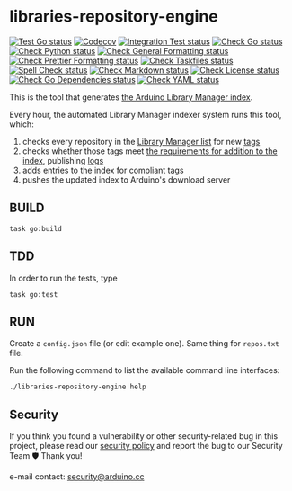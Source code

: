 # libraries-repository-engine

[![Test Go status](https://github.com/arduino/libraries-repository-engine/actions/workflows/test-go-task.yml/badge.svg)](https://github.com/arduino/libraries-repository-engine/actions/workflows/test-go-task.yml)
[![Codecov](https://codecov.io/gh/arduino/libraries-repository-engine/branch/main/graph/badge.svg)](https://codecov.io/gh/arduino/libraries-repository-engine)
[![Integration Test status](https://github.com/arduino/libraries-repository-engine/actions/workflows/test-go-integration-task.yml/badge.svg)](https://github.com/arduino/libraries-repository-engine/actions/workflows/test-go-integration-task.yml)
[![Check Go status](https://github.com/arduino/libraries-repository-engine/actions/workflows/check-go-task.yml/badge.svg)](https://github.com/arduino/libraries-repository-engine/actions/workflows/check-go-task.yml)
[![Check Python status](https://github.com/arduino/libraries-repository-engine/actions/workflows/check-python-task.yml/badge.svg)](https://github.com/arduino/libraries-repository-engine/actions/workflows/check-python-task.yml)
[![Check General Formatting status](https://github.com/arduino/libraries-repository-engine/actions/workflows/check-general-formatting-task.yml/badge.svg)](https://github.com/arduino/libraries-repository-engine/actions/workflows/check-general-formatting-task.yml)
[![Check Prettier Formatting status](https://github.com/arduino/libraries-repository-engine/actions/workflows/check-prettier-formatting-task.yml/badge.svg)](https://github.com/arduino/libraries-repository-engine/actions/workflows/check-prettier-formatting-task.yml)
[![Check Taskfiles status](https://github.com/arduino/libraries-repository-engine/actions/workflows/check-taskfiles.yml/badge.svg)](https://github.com/arduino/libraries-repository-engine/actions/workflows/check-taskfiles.yml)
[![Spell Check status](https://github.com/arduino/libraries-repository-engine/actions/workflows/spell-check-task.yml/badge.svg)](https://github.com/arduino/libraries-repository-engine/actions/workflows/spell-check-task.yml)
[![Check Markdown status](https://github.com/arduino/libraries-repository-engine/actions/workflows/check-markdown-task.yml/badge.svg)](https://github.com/arduino/libraries-repository-engine/actions/workflows/check-markdown-task.yml)
[![Check License status](https://github.com/arduino/libraries-repository-engine/actions/workflows/check-license.yml/badge.svg)](https://github.com/arduino/libraries-repository-engine/actions/workflows/check-license.yml)
[![Check Go Dependencies status](https://github.com/arduino/libraries-repository-engine/actions/workflows/check-go-dependencies-task.yml/badge.svg)](https://github.com/arduino/libraries-repository-engine/actions/workflows/check-go-dependencies-task.yml)
[![Check YAML status](https://github.com/arduino/libraries-repository-engine/actions/workflows/check-yaml-task.yml/badge.svg)](https://github.com/arduino/libraries-repository-engine/actions/workflows/check-yaml-task.yml)

This is the tool that generates [the Arduino Library Manager index](http://downloads.arduino.cc/libraries/library_index.json).

Every hour, the automated Library Manager indexer system runs this tool, which:

1. checks every repository in the [Library Manager list](https://github.com/arduino/library-registry) for new [tags](https://git-scm.com/book/en/v2/Git-Basics-Tagging)
1. checks whether those tags meet [the requirements for addition to the index](https://github.com/arduino/library-registry/blob/main/FAQ.md#what-are-the-requirements-for-publishing-new-releases-of-libraries-already-in-the-library-manager-list), publishing [logs](https://github.com/arduino/library-registry/blob/main/FAQ.md#can-i-check-on-library-releases-being-added-to-library-manager)
1. adds entries to the index for compliant tags
1. pushes the updated index to Arduino's download server

## BUILD

```
task go:build
```

## TDD

In order to run the tests, type

```
task go:test
```

## RUN

Create a `config.json` file (or edit example one). Same thing for `repos.txt` file.

Run the following command to list the available command line interfaces:

```
./libraries-repository-engine help
```

## Security

If you think you found a vulnerability or other security-related bug in this project, please read our
[security policy](https://github.com/arduino/libraries-repository-engine/security/policy) and report the bug to our Security Team 🛡️
Thank you!

e-mail contact: security@arduino.cc
